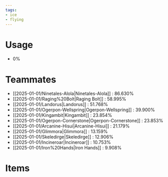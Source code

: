 ```yaml
---
tags:
- ice
- flying
---
```

# Usage
- 0%
# Teammates
- [[2025-01-01/Ninetales-Alola|Ninetales-Alola]] : 86.630%
- [[2025-01-01/Raging%20Bolt|Raging Bolt]] : 58.995%
- [[2025-01-01/Landorus|Landorus]] : 51.768%
- [[2025-01-01/Ogerpon-Wellspring|Ogerpon-Wellspring]] : 39.900%
- [[2025-01-01/Kingambit|Kingambit]] : 23.854%
- [[2025-01-01/Ogerpon-Cornerstone|Ogerpon-Cornerstone]] : 23.853%
- [[2025-01-01/Arcanine-Hisui|Arcanine-Hisui]] : 21.179%
- [[2025-01-01/Glimmora|Glimmora]] : 13.159%
- [[2025-01-01/Skeledirge|Skeledirge]] : 12.906%
- [[2025-01-01/Incineroar|Incineroar]] : 10.753%
- [[2025-01-01/Iron%20Hands|Iron Hands]] : 9.908%
# Items